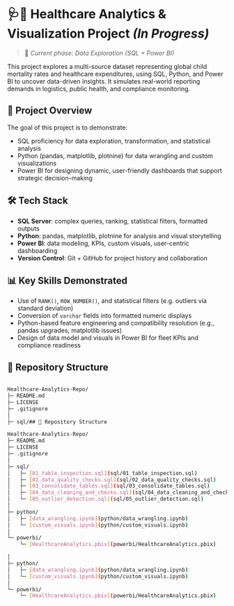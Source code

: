 #  🩺🏥 Healthcare Analytics & Visualization Project *(In Progress)*
> 🚧 *Current phase: Data Exploration (SQL + Power BI)*

This project explores a multi-source dataset representing global child mortality rates and healthcare expenditures, using SQL, Python, and Power BI to uncover data-driven insights. It simulates real-world reporting demands in logistics, public health, and compliance monitoring.

## 📁 Project Overview

The goal of this project is to demonstrate:
- SQL proficiency for data exploration, transformation, and statistical analysis
- Python (pandas, matplotlib, plotnine) for data wrangling and custom visualizations
- Power BI for designing dynamic, user-friendly dashboards that support strategic decision-making

## 🛠️ Tech Stack
- **SQL Server**: complex queries, ranking, statistical filters, formatted outputs
- **Python**: pandas, matplotlib, plotnine for analysis and visual storytelling
- **Power BI**: data modeling, KPIs, custom visuals, user-centric dashboarding
- **Version Control**: Git + GitHub for project history and collaboration

## 📊 Key Skills Demonstrated
- Use of `RANK()`, `ROW_NUMBER()`, and statistical filters (e.g. outliers via standard deviation)
- Conversion of `varchar` fields into formatted numeric displays
- Python-based feature engineering and compatibility resolution (e.g., pandas upgrades, matplotlib issues)
- Design of data model and visuals in Power BI for fleet KPIs and compliance readiness

## 📁 Repository Structure

```bash

Healthcare-Analytics-Repo/
├─ README.md
├─ LICENSE
├─ .gitignore
│
├─ sql/## 📁 Repository Structure

Healthcare-Analytics-Repo/
├─ README.md
├─ LICENSE
├─ .gitignore
│
├─ sql/
│   ├─ [01_table_inspection.sql](sql/01_table_inspection.sql)
│   ├─ [02_data_quality_checks.sql](sql/02_data_quality_checks.sql)
│   ├─ [03_consolidate_tables.sql](sql/03_consolidate_tables.sql)
│   ├─ [04_data_cleaning_and_checks.sql](sql/04_data_cleaning_and_checks.sql)
│   └─ [05_outlier_detection.sql](sql/05_outlier_detection.sql)
│
├─ python/
│   ├─ [data_wrangling.ipynb](python/data_wrangling.ipynb)
│   └─ [custom_visuals.ipynb](python/custom_visuals.ipynb)
│
└─ powerbi/
    └─ [HealthcareAnalytics.pbix](powerbi/HealthcareAnalytics.pbix)

│
├─ python/
│   ├─ [data_wrangling.ipynb](python/data_wrangling.ipynb)
│   └─ [custom_visuals.ipynb](python/custom_visuals.ipynb)
│
└─ powerbi/
    └─ [HealthcareAnalytics.pbix](powerbi/HealthcareAnalytics.pbix)
